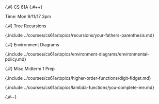 
{.#} CS 61A
{.#++}

Time: Mon 9/11/17 3pm

{.#} Tree Recursions

{.include ../courses/cs61a/topics/recursions/your-fathers-parenthesis.md}

{.#} Environment Diagrams

{.include ../courses/cs61a/topics/environment-diagrams/environmental-policy.md}

{.#} Misc Midterm 1 Prep

{.include ../courses/cs61a/topics/higher-order-functions/digit-fidget.md}

{.include ../courses/cs61a/topics/lambda-functions/you-complete-me.md}

{.#--}
